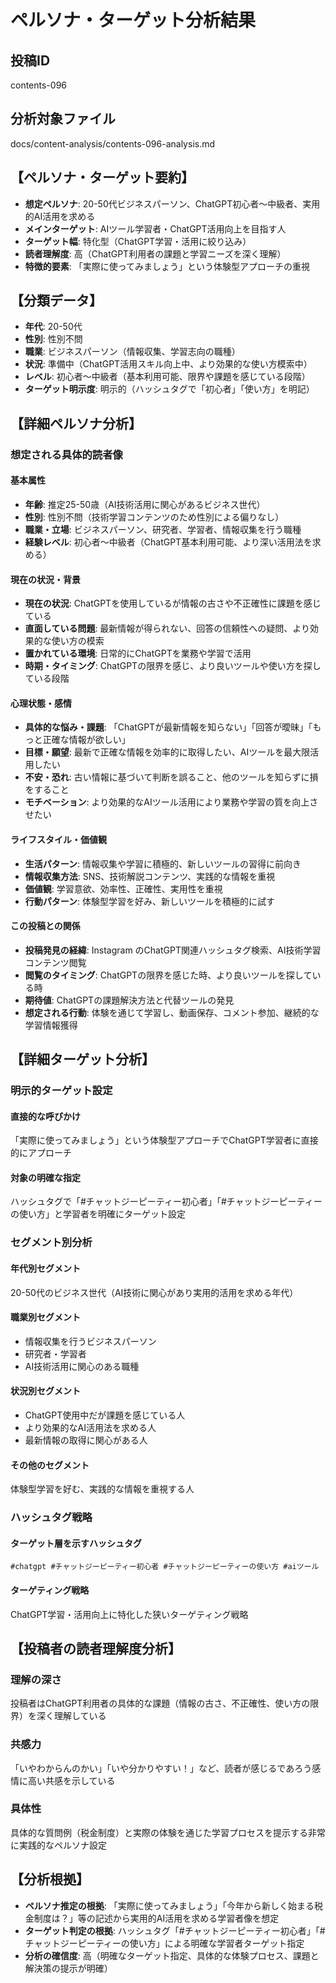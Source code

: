 # ペルソナ・ターゲット分析結果

## 投稿ID
contents-096

## 分析対象ファイル
docs/content-analysis/contents-096-analysis.md

## 【ペルソナ・ターゲット要約】
- **想定ペルソナ**: 20-50代ビジネスパーソン、ChatGPT初心者〜中級者、実用的AI活用を求める
- **メインターゲット**: AIツール学習者・ChatGPT活用向上を目指す人
- **ターゲット幅**: 特化型（ChatGPT学習・活用に絞り込み）
- **読者理解度**: 高（ChatGPT利用者の課題と学習ニーズを深く理解）
- **特徴的要素**: 「実際に使ってみましょう」という体験型アプローチの重視

## 【分類データ】
- **年代**: 20-50代
- **性別**: 性別不問
- **職業**: ビジネスパーソン（情報収集、学習志向の職種）
- **状況**: 準備中（ChatGPT活用スキル向上中、より効果的な使い方模索中）
- **レベル**: 初心者〜中級者（基本利用可能、限界や課題を感じている段階）
- **ターゲット明示度**: 明示的（ハッシュタグで「初心者」「使い方」を明記）

## 【詳細ペルソナ分析】

### 想定される具体的読者像
#### 基本属性
- **年齢**: 推定25-50歳（AI技術活用に関心があるビジネス世代）
- **性別**: 性別不問（技術学習コンテンツのため性別による偏りなし）
- **職業・立場**: ビジネスパーソン、研究者、学習者、情報収集を行う職種
- **経験レベル**: 初心者〜中級者（ChatGPT基本利用可能、より深い活用法を求める）

#### 現在の状況・背景
- **現在の状況**: ChatGPTを使用しているが情報の古さや不正確性に課題を感じている
- **直面している問題**: 最新情報が得られない、回答の信頼性への疑問、より効果的な使い方の模索
- **置かれている環境**: 日常的にChatGPTを業務や学習で活用
- **時期・タイミング**: ChatGPTの限界を感じ、より良いツールや使い方を探している段階

#### 心理状態・感情
- **具体的な悩み・課題**: 「ChatGPTが最新情報を知らない」「回答が曖昧」「もっと正確な情報が欲しい」
- **目標・願望**: 最新で正確な情報を効率的に取得したい、AIツールを最大限活用したい
- **不安・恐れ**: 古い情報に基づいて判断を誤ること、他のツールを知らずに損をすること
- **モチベーション**: より効果的なAIツール活用により業務や学習の質を向上させたい

#### ライフスタイル・価値観
- **生活パターン**: 情報収集や学習に積極的、新しいツールの習得に前向き
- **情報収集方法**: SNS、技術解説コンテンツ、実践的な情報を重視
- **価値観**: 学習意欲、効率性、正確性、実用性を重視
- **行動パターン**: 体験型学習を好み、新しいツールを積極的に試す

#### この投稿との関係
- **投稿発見の経緯**: Instagram のChatGPT関連ハッシュタグ検索、AI技術学習コンテンツ閲覧
- **閲覧のタイミング**: ChatGPTの限界を感じた時、より良いツールを探している時
- **期待値**: ChatGPTの課題解決方法と代替ツールの発見
- **想定される行動**: 体験を通じて学習し、動画保存、コメント参加、継続的な学習情報獲得

## 【詳細ターゲット分析】

### 明示的ターゲット設定
#### 直接的な呼びかけ
「実際に使ってみましょう」という体験型アプローチでChatGPT学習者に直接的にアプローチ

#### 対象の明確な指定
ハッシュタグで「#チャットジーピーティー初心者」「#チャットジーピーティーの使い方」と学習者を明確にターゲット設定

### セグメント別分析
#### 年代別セグメント
20-50代のビジネス世代（AI技術に関心があり実用的活用を求める年代）

#### 職業別セグメント
- 情報収集を行うビジネスパーソン
- 研究者・学習者
- AI技術活用に関心のある職種

#### 状況別セグメント
- ChatGPT使用中だが課題を感じている人
- より効果的なAI活用法を求める人
- 最新情報の取得に関心がある人

#### その他のセグメント
体験型学習を好む、実践的な情報を重視する人

### ハッシュタグ戦略
#### ターゲット層を示すハッシュタグ
`#chatgpt #チャットジーピーティー初心者 #チャットジーピーティーの使い方 #aiツール`

#### ターゲティング戦略
ChatGPT学習・活用向上に特化した狭いターゲティング戦略

## 【投稿者の読者理解度分析】
### 理解の深さ
投稿者はChatGPT利用者の具体的な課題（情報の古さ、不正確性、使い方の限界）を深く理解している

### 共感力
「いやわからんのかい」「いや分かりやすい！」など、読者が感じるであろう感情に高い共感を示している

### 具体性
具体的な質問例（税金制度）と実際の体験を通じた学習プロセスを提示する非常に実践的なペルソナ設定

## 【分析根拠】
- **ペルソナ推定の根拠**: 「実際に使ってみましょう」「今年から新しく始まる税金制度は？」等の記述から実用的AI活用を求める学習者像を想定
- **ターゲット判定の根拠**: ハッシュタグ「#チャットジーピーティー初心者」「#チャットジーピーティーの使い方」による明確な学習者ターゲット指定
- **分析の確信度**: 高（明確なターゲット指定、具体的な体験プロセス、課題と解決策の提示が明確）